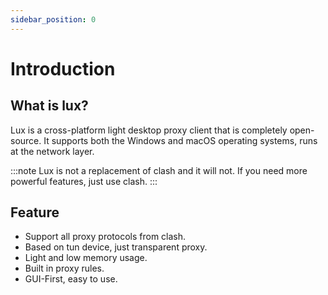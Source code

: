 ```yaml
---
sidebar_position: 0
---
```


# Introduction


## What is lux?
Lux is a cross-platform light desktop proxy client that is completely open-source. 
It supports both the Windows and macOS operating systems, runs at the network layer.

:::note
Lux is not a replacement of clash and it will not. If you need more powerful features, just use clash.
:::


## Feature

* Support all proxy protocols from clash.
* Based on tun device, just transparent proxy.
* Light and low memory usage.
* Built in proxy rules.
* GUI-First, easy to use.
